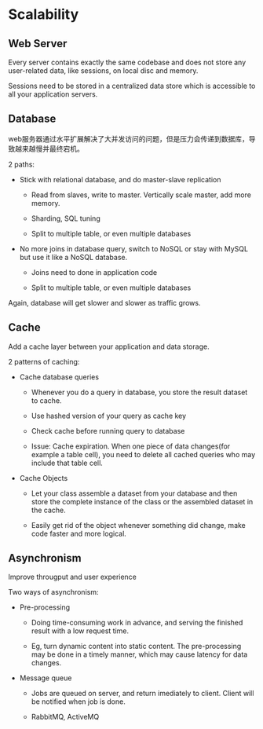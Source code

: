 # Scalability

## Web Server

Every server contains exactly the same codebase and does not store any user-related data, like sessions, on local disc and memory.

Sessions need to be stored in a centralized data store which is accessible to all your application servers.

## Database

web服务器通过水平扩展解决了大并发访问的问题，但是压力会传递到数据库，导致越来越慢并最终宕机。

2 paths:

- Stick with relational database, and do master-slave replication
  
  - Read from slaves, write to master. Vertically scale master, add more memory.

  - Sharding, SQL tuning

  - Split to multiple table, or even multiple databases

- No more joins in database query, switch to NoSQL or stay with MySQL but use it like a NoSQL database.

  - Joins need to done in application code

  - Split to multiple table, or even multiple databases

Again, database will get slower and slower as traffic grows.

## Cache

Add a cache layer between your application and data storage.

2 patterns of caching:

- Cache database queries

  - Whenever you do a query in database, you store the result dataset to cache.

  - Use hashed version of your query as cache key

  - Check cache before running query to database

  - Issue: Cache expiration. When one piece of data changes(for example a table cell), you need to delete all cached queries who may include that table cell.
  
- Cache Objects

  - Let your class assemble a dataset from your database and then store the complete instance of the class or the assembled dataset in the cache.

  - Easily get rid of the object whenever something did change, make code faster and more logical.

## Asynchronism

Improve througput and user experience

Two ways of asynchronism:

- Pre-processing
  
  - Doing time-consuming work in advance, and serving the finished result with a low request time.

  - Eg, turn dynamic content into static content. The pre-processing may be done in a timely manner, which may cause latency for data changes.

- Message queue
  
  - Jobs are queued on server, and return imediately to client. Client will be notified when job is done.

  - RabbitMQ, ActiveMQ
